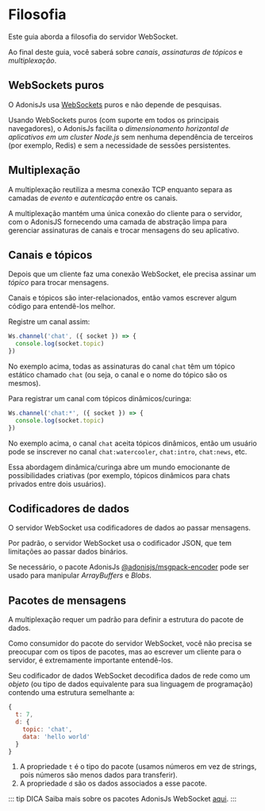 # Filosofia

Este guia aborda a filosofia do servidor WebSocket.

Ao final deste guia, você saberá sobre *canais*, *assinaturas de tópicos* e *multiplexação*.

## WebSockets puros
O AdonisJs usa [WebSockets](https://developer.mozilla.org/en-US/docs/Glossary/WebSockets) puros e não depende de pesquisas.

Usando WebSockets puros (com suporte em todos os principais navegadores), o AdonisJs facilita o *dimensionamento horizontal de aplicativos em um cluster Node.js* sem nenhuma dependência de terceiros (por exemplo, Redis) e sem a necessidade de sessões persistentes.

## Multiplexação
A multiplexação reutiliza a mesma conexão TCP enquanto separa as camadas de *evento* e *autenticação* entre os canais.

A multiplexação mantém uma única conexão do cliente para o servidor, com o AdonisJS fornecendo uma camada de abstração limpa para gerenciar assinaturas de canais e trocar mensagens do seu aplicativo.

## Canais e tópicos
Depois que um cliente faz uma conexão WebSocket, ele precisa assinar um *tópico* para trocar mensagens.

Canais e tópicos são inter-relacionados, então vamos escrever algum código para entendê-los melhor.

Registre um canal assim:

```js
Ws.channel('chat', ({ socket }) => {
  console.log(socket.topic)
})
```

No exemplo acima, todas as assinaturas do canal `chat` têm um tópico estático chamado `chat` (ou seja, o canal e o nome do tópico são os mesmos).

Para registrar um canal com tópicos dinâmicos/curinga:

```js
Ws.channel('chat:*', ({ socket }) => {
  console.log(socket.topic)
})
```

No exemplo acima, o canal `chat` aceita tópicos dinâmicos, então um usuário pode se inscrever no canal `chat:watercooler`, `chat:intro`, `chat:news`, etc.

Essa abordagem dinâmica/curinga abre um mundo emocionante de possibilidades criativas (por exemplo, tópicos dinâmicos para chats privados entre dois usuários).

## Codificadores de dados
O servidor WebSocket usa codificadores de dados ao passar mensagens.

Por padrão, o servidor WebSocket usa o codificador JSON, que tem limitações ao passar dados binários.

Se necessário, o pacote AdonisJs [@adonisjs/msgpack-encoder](https://www.npmjs.com/package/@adonisjs/msgpack-encoder) pode ser usado para manipular *ArrayBuffers* e *Blobs*.

## Pacotes de mensagens
A multiplexação requer um padrão para definir a estrutura do pacote de dados.

Como consumidor do pacote do servidor WebSocket, você não precisa se preocupar com os tipos de pacotes, mas ao escrever um cliente para o servidor, é extremamente importante entendê-los.

Seu codificador de dados WebSocket decodifica dados de rede como um *objeto* (ou tipo de dados equivalente para sua linguagem de programação) contendo uma estrutura semelhante a:

```js
{
  t: 7,
  d: {
    topic: 'chat',
    data: 'hello world'
  }
}
```

1. A propriedade `t` é o tipo do pacote (usamos números em vez de strings, pois números são menos dados para transferir).
2. A propriedade `d` são os dados associados a esse pacote.

::: tip DICA
Saiba mais sobre os pacotes AdonisJs WebSocket [aqui](https://github.com/adonisjs/adonis-websocket-protocol).
:::
